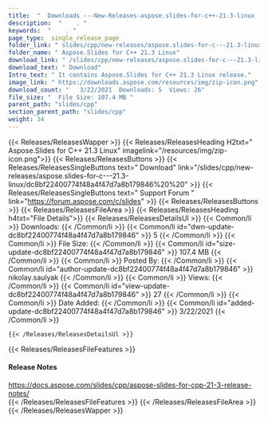 ```yaml
---
title:  "  Downloads ---New-Releases-aspose.slides-for-c++-21.3-linux . " 
description:  "    . " 
keywords:  "    . " 
page_type:  single_release_page
folder_link: " slides/cpp/new-releases/aspose.slides-for-c---21.3-linux/"
folder_name: " Aspose.Slides for C++ 21.3 Linux"
download_link: " /slides/cpp/new-releases/aspose.slides-for-c---21.3-linux/dc8bf22400774f48a4f47d7a8b179846"
download_text: " Download"
Intro_text: " It contains Aspose.Slides for C++ 21.3 Linux release."
image_link: " https://downloads.aspose.com/resources/img/zip-icon.png"
download_count: "   3/22/2021  Downloads: 5  Views: 26"
file_size: "  File Size: 107.4 MB "
parent_path: "slides/cpp"
section_parent_path: "slides/cpp"
weight: 34 
---
```


{{< Releases/ReleasesWapper >}}
  {{< Releases/ReleasesHeading H2txt=" Aspose.Slides for C++ 21.3 Linux" imagelink="/resources/img/zip-icon.png">}}
  {{< Releases/ReleasesButtons >}}
    {{< Releases/ReleasesSingleButtons text=" Download" link="/slides/cpp/new-releases/aspose.slides-for-c---21.3-linux/dc8bf22400774f48a4f47d7a8b179846%20%20" >}}
    {{< Releases/ReleasesSingleButtons text=" Support Forum " link="https://forum.aspose.com/c/slides" >}}
  {{< Releases/ReleasesButtons >}}
  {{< Releases/ReleasesFileArea >}}
    {{< Releases/ReleasesHeading h4txt="File Details">}}
    {{< Releases/ReleasesDetailsUl >}}
            {{< Common/li  >}} Downloads: {{< /Common/li >}} 
      {{< Common/li id="dwn-update-dc8bf22400774f48a4f47d7a8b179846" >}} 5 {{< /Common/li >}} 
      {{< Common/li  >}} File Size: {{< /Common/li >}} 
      {{< Common/li id="size-update-dc8bf22400774f48a4f47d7a8b179846" >}} 107.4 MB {{< /Common/li >}} 
      {{< Common/li  >}} Posted By: {{< /Common/li >}} 
      {{< Common/li id="author-update-dc8bf22400774f48a4f47d7a8b179846" >}} nikolay.saulyak {{< /Common/li >}} 
      {{< Common/li  >}} Views: {{< /Common/li >}} 
      {{< Common/li id="view-update-dc8bf22400774f48a4f47d7a8b179846" >}} 27 {{< /Common/li >}} 
      {{< Common/li  >}} Date Added: {{< /Common/li >}} 
      {{< Common/li id="added-update-dc8bf22400774f48a4f47d7a8b179846" >}} 3/22/2021 {{< /Common/li >}} 

    {{< /Releases/ReleasesDetailsUl >}}

  {{< Releases/ReleasesFileFeatures >}}
      <h4>Release Notes</h4><div><a href="https://docs.aspose.com/slides/cpp/aspose-slides-for-cpp-21-3-release-notes/">https://docs.aspose.com/slides/cpp/aspose-slides-for-cpp-21-3-release-notes/</a></div>
  {{< /Releases/ReleasesFileFeatures >}}
 {{< /Releases/ReleasesFileArea >}}
{{< /Releases/ReleasesWapper >}}



